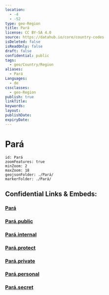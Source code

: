 ```yaml
---
location:
  - -4
  - -52
type: geo-Region
title: Pará
license: CC BY-SA 4.0
source: https://datahub.io/core/country-codes
isDeleted: false
isReadOnly: false
draft: false
confidential: public
tags:
  - geo/Country/Region
aliases:
  - Pará
Languages:
  - de
cssclasses:
  - geo-Region
publish: true
linkTitle:
keywords:
layout:
publishDate:
expiryDate:
---
```


# Pará

```leaflet
id: Pará
zoomFeatures: true 
minZoom: 2 
maxZoom: 18
geojsonFolder: ./Pará/
markerFolder: ./Pará/
```


## Confidential Links & Embeds: 

### [Pará](/_Standards/Earth/Continent/America~South/Brazil/states~Brazil/Pará.md) 

### [Pará.public](/_public/Earth/Continent/America~South/Brazil/states~Brazil/Pará.public.md) 

### [Pará.internal](/_internal/Earth/Continent/America~South/Brazil/states~Brazil/Pará.internal.md) 

### [Pará.protect](/_protect/Earth/Continent/America~South/Brazil/states~Brazil/Pará.protect.md) 

### [Pará.private](/_private/Earth/Continent/America~South/Brazil/states~Brazil/Pará.private.md) 

### [Pará.personal](/_personal/Earth/Continent/America~South/Brazil/states~Brazil/Pará.personal.md) 

### [Pará.secret](/_secret/Earth/Continent/America~South/Brazil/states~Brazil/Pará.secret.md)

